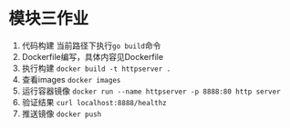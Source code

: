 # 模块三作业
1. 代码构建
当前路径下执行`go build`命令
2. Dockerfile编写，具体内容见Dockerfile
3. 执行构建
`docker build -t httpserver .`
4. 查看images
`docker images`
5. 运行容器镜像
`docker run --name httpserver -p 8888:80 http server`
6. 验证结果
`curl localhost:8888/healthz`
7. 推送镜像
`docker push `